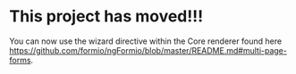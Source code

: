 This project has moved!!!
==============================
You can now use the wizard directive within the Core renderer found here https://github.com/formio/ngFormio/blob/master/README.md#multi-page-forms.
